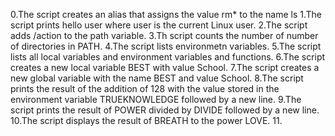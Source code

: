 0.The script creates an alias that assigns the value rm* to the name ls
1.The script prints hello user where user is the current Linux user.
2.The script adds /action to the path variable.
3.Th script counts the number of number of directories in PATH.
4.The script lists environmetn variables.
5.The script lists all local variables and environment variables and functions.
6.The script creates a new local variable BEST with value School.
7.The script creates a new global variable with the name BEST and value School.
8.The script prints the result of the addition of 128 with the value stored in the environment variable TRUEKNOWLEDGE followed by a new line.
9.The script prints the result of POWER divided by DIVIDE followed by a new line.
10.The script displays the result of BREATH to the power LOVE.
11.
